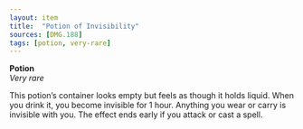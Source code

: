 ```yaml
---
layout: item
title:  "Potion of Invisibility"
sources: [DMG.188]
tags: [potion, very-rare]
---
```


**Potion**  
*Very rare*

This potion’s container looks empty but feels as though it holds liquid. When you drink it, you become invisible for 1 hour. Anything you wear or carry is invisible with you. The effect ends early if you attack or cast a spell.